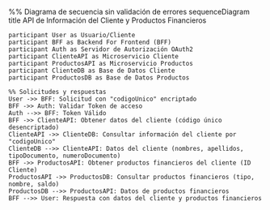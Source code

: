 %% Diagrama de secuencia sin validación de errores
sequenceDiagram
    title API de Información del Cliente y Productos Financieros

    participant User as Usuario/Cliente
    participant BFF as Backend For Frontend (BFF)
    participant Auth as Servidor de Autorización OAuth2
    participant ClienteAPI as Microservicio Cliente
    participant ProductosAPI as Microservicio Productos
    participant ClienteDB as Base de Datos Cliente
    participant ProductosDB as Base de Datos Productos

    %% Solicitudes y respuestas
    User ->> BFF: Solicitud con "codigoUnico" encriptado
    BFF ->> Auth: Validar Token de acceso
    Auth -->> BFF: Token Válido
    BFF ->> ClienteAPI: Obtener datos del cliente (código único desencriptado)
    ClienteAPI ->> ClienteDB: Consultar información del cliente por "codigoUnico"
    ClienteDB -->> ClienteAPI: Datos del cliente (nombres, apellidos, tipoDocumento, numeroDocumento)
    BFF ->> ProductosAPI: Obtener productos financieros del cliente (ID Cliente)
    ProductosAPI ->> ProductosDB: Consultar productos financieros (tipo, nombre, saldo)
    ProductosDB -->> ProductosAPI: Datos de productos financieros
    BFF -->> User: Respuesta con datos del cliente y productos financieros
